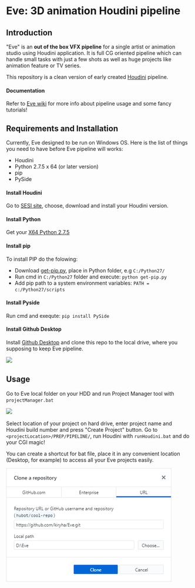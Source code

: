 # Eve: 3D animation Houdini pipeline

## Introduction
"Eve" is an **out of the box VFX pipeline** for a single artist or animation studio using Houdini application. 
It is full CG oriented pipeline which can handle small tasks with just a few shots as well as huge projects like animation feature or TV series.

This repository is a clean version of early created [Houdini](https://github.com/kiryha/Houdini) pipeline.

#### Documentation
Refer to [Eve wiki](https://github.com/kiryha/Houdini/wiki) for more info about pipeline usage and some fancy tutorials!

## Requirements and Installation
Currently, Eve designed to be run on Windows OS. 
Here is the list of things you need to have before Eve pipeline will works:

- Houdini  
- Python 2.7.5 x 64 (or later version) 
- pip  
- PySide

#### Install Houdini
Go to [SESI site](https://www.sidefx.com/products/compare/), choose, download and install your Houdini version.

#### Install Python
Get your [X64 Python 2.7.5](https://www.python.org/downloads/release/python-275/)

#### Install pip
To install PIP do the folowing:
* Download [get-pip.py](https://bootstrap.pypa.io/get-pip.py), place in Python folder, e.g `C:/Python27/` 
* Run cmd in `C:/Python27` folder and execute: `python get-pip.py`  
* Add pip path to a system environment variables: `PATH = c:/Python27/scripts`  

#### Install Pyside
Run cmd and exequte: `pip install PySide`

#### Install Github Desktop
Install [Github Desktop](https://electronjs.org/apps/github-desktop) and clone this repo to the local drive, 
where you supposing to keep Eve pipeline.

[![](https://live.staticflickr.com/65535/48019681856_fd0a55facb_o.gif)](https://live.staticflickr.com/65535/48019681856_fd0a55facb_o.gif)


## Usage
Go to Eve local folder on your HDD and run Project Manager tool with `projectManager.bat`

[![](https://live.staticflickr.com/65535/48019770601_10f9642217_o.gif)](https://live.staticflickr.com/65535/48019770601_10f9642217_o.gif)

Select location of your project on hard drive, enter project name and Houdini build number and press "Create Project" button.
Go to `<projectLocation>/PREP/PIPELINE/`, run Houdini with `runHoudini.bat` and do your CGI magic! 

You can create a shortcut for bat file, place it in any convenient location (Desktop, for example) to access all your Eve projects easily. 

![](images/desktop_cloneRepo_01.gif)

